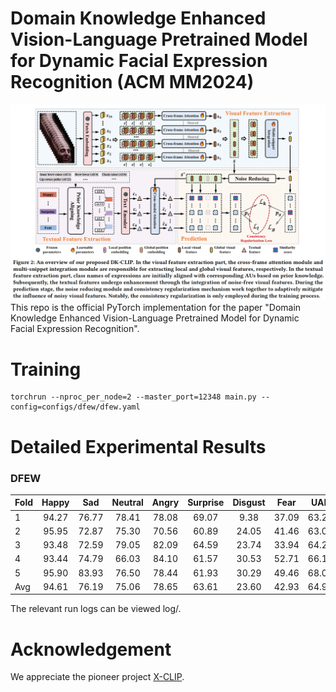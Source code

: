 # Domain Knowledge Enhanced Vision-Language Pretrained Model for Dynamic Facial Expression Recognition (ACM MM2024)
![image](Framework.png)
This repo is the official PyTorch implementation for the paper "Domain Knowledge Enhanced Vision-Language Pretrained Model for Dynamic Facial Expression Recognition".

# Training
```
torchrun --nproc_per_node=2 --master_port=12348 main.py --config=configs/dfew/dfew.yaml
```
# Detailed Experimental Results
### DFEW
| Fold | Happy |Sad | Neutral | Angry | Surprise | Disgust | Fear | UAR | WAR |
|:-----|:-----:|:-----:|:-----:|:-----:|:-----:|:-----:|:-----:|:-----:|:-----:|
| 1    | 94.27       |76.77 | 78.41  |78.08    |69.07 |9.38 |	37.09 |	63.29 |	76.21|
| 2    | 95.95       |72.87 | 75.30  |70.56    |60.89 |24.05 |	41.46 |	63.01 |	73.22|
| 3    | 93.48       |72.59 | 79.05  |82.09    |64.59 |23.74 |	33.94 |	64.21 |	75.56|
| 4    | 93.44       |74.79 | 66.03 |84.10    |61.57 |30.53 |	52.71 |	66.16 |	74.48|
| 5    | 95.90       |83.93 | 76.50  |78.44    |61.93 |30.29 |	49.46 |	68.06 |	77.57|
| Avg  | 94.61       |76.19 | 75.06  |78.65    |63.61 |23.60 |	42.93 |	64.95 |	75.41|

The relevant run logs can be viewed log/.
# Acknowledgement
We appreciate the pioneer project [X-CLIP](https://github.com/microsoft/VideoX/tree/master/X-CLIP).
